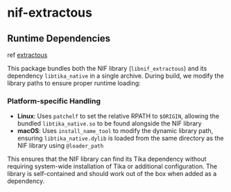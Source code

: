 # nif-extractous

## Runtime Dependencies

ref [extractous](https://github.com/yobix-ai/extractous)

This package bundles both the NIF library (`libnif_extractous`) and its dependency `libtika_native` in a single archive. During build, we modify the library paths to ensure proper runtime loading:

### Platform-specific Handling
- **Linux**: Uses `patchelf` to set the relative RPATH to `$ORIGIN`, allowing the bundled `libtika_native.so` to be found alongside the NIF library
- **macOS**: Uses `install_name_tool` to modify the dynamic library path, ensuring `libtika_native.dylib` is loaded from the same directory as the NIF library using `@loader_path`


This ensures that the NIF library can find its Tika dependency without requiring system-wide installation of Tika or additional configuration. The library is self-contained and should work out of the box when added as a dependency.